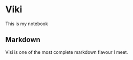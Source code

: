 # Viki

This is my notebook

## Markdown

Visi is one of the most complete markdown flavour I meet.
